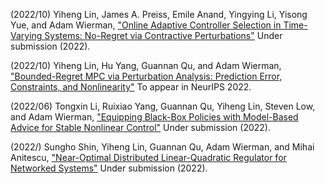 
(2022/10) Yiheng Lin, James A. Preiss, Emile Anand, Yingying Li, Yisong Yue, and Adam Wierman, ["Online Adaptive Controller Selection in Time-Varying Systems: No-Regret via Contractive Perturbations"](https://arxiv.org/abs/2210.12320) Under submission (2022).

(2022/10) Yiheng Lin, Hu Yang, Guannan Qu, and Adam Wierman, ["Bounded-Regret MPC via Perturbation Analysis: Prediction Error, Constraints, and Nonlinearity"](https://arxiv.org/abs/2210.12312) To appear in NeurIPS 2022.

(2022/06) Tongxin Li, Ruixiao Yang, Guannan Qu, Yiheng Lin, Steven Low, and Adam Wierman, ["Equipping Black-Box Policies with Model-Based Advice for Stable Nonlinear Control"](https://arxiv.org/abs/2206.01341) Under submission (2022).

(2022/) Sungho Shin, Yiheng Lin, Guannan Qu, Adam Wierman, and Mihai Anitescu, ["Near-Optimal Distributed Linear-Quadratic Regulator for Networked Systems"](https://arxiv.org/abs/2204.05551) Under submission (2022).
